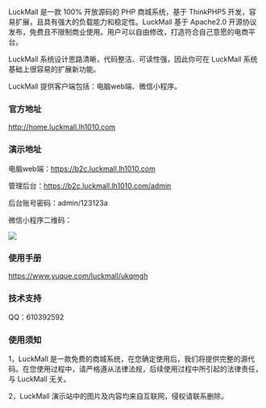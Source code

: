 LuckMall 是一款 100% 开放源码的 PHP 商城系统，基于 ThinkPHP5 开发，容易扩展，且具有强大的负载能力和稳定性。LuckMall 基于 Apache2.0 开源协议发布，免费且不限制商业使用。用户可以自由修改，打造符合自己意愿的电商平台。

LuckMall 系统设计思路清晰，代码整洁、可读性强，因此你可在 LuckMall 系统基础上很容易的扩展新功能。

LuckMall 提供客户端包括：电脑web端、微信小程序。

### 官方地址

http://home.luckmall.lh1010.com

### 演示地址

电脑web端：https://b2c.luckmall.lh1010.com

管理后台：https://b2c.luckmall.lh1010.com/admin

后台账号密码：admin/123123a

微信小程序二维码：

![](http://home.luckmall.lh1010.com/images/wxapp_qcode.jpg)

### 使用手册

https://www.yuque.com/luckmall/ukqmgh

### 技术支持

QQ：610392592

### 使用须知

1，LuckMall 是一款免费的商城系统，在您确定使用后，我们将提供完整的源代码。在您使用过程中，请严格遵从法律法规，后续使用过程中所引起的法律责任，与 LuckMall 无关。

2，LuckMall 演示站中的图片及内容均来自互联网，侵权请联系删除。